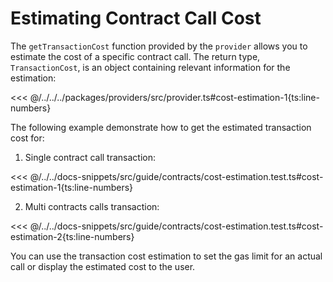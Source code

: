# Estimating Contract Call Cost

The `getTransactionCost` function provided by the `provider` allows you to estimate the cost of a specific contract call. The return type, `TransactionCost`, is an object containing relevant information for the estimation:

<<< @/../../../packages/providers/src/provider.ts#cost-estimation-1{ts:line-numbers}

The following example demonstrate how to get the estimated transaction cost for:

1. Single contract call transaction:

<<< @/../../docs-snippets/src/guide/contracts/cost-estimation.test.ts#cost-estimation-1{ts:line-numbers}

2.  Multi contracts calls transaction:

<<< @/../../docs-snippets/src/guide/contracts/cost-estimation.test.ts#cost-estimation-2{ts:line-numbers}

You can use the transaction cost estimation to set the gas limit for an actual call or display the estimated cost to the user.
